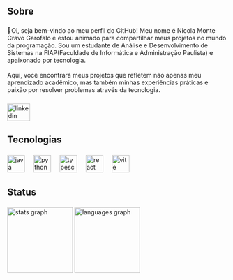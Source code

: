 <h2 align="left">Sobre</h2>

###

<p align="left">👋Oi, seja bem-vindo ao meu perfil do GitHub! Meu nome é Nicola Monte Cravo Garofalo e estou animado para compartilhar meus projetos no mundo da programação.  Sou um estudante de Análise e Desenvolvimento de Sistemas na FIAP(Faculdade de Informática e Administração Paulista) e apaixonado por tecnologia.<br><br> Aqui, você encontrará meus projetos que refletem não apenas meu aprendizado acadêmico, mas também minhas experiências práticas e paixão por resolver problemas através da tecnologia.</p>

###

<div align="left">
  <a href="https://www.linkedin.com/in/nicola-monte-cravo-garofalo-3757902b0/" target="_blank">
    <img src="https://raw.githubusercontent.com/maurodesouza/profile-readme-generator/master/src/assets/icons/social/linkedin/default.svg" width="52" height="40" alt="linkedin logo"  />
  </a>
</div>

###

<h2 align="left">Tecnologias</h2>

###

<div align="left">
  <img src="https://skillicons.dev/icons?i=java" height="40" alt="java logo"  />
  <img width="12" />
  <img src="https://skillicons.dev/icons?i=py" height="40" alt="python logo"  />
  <img width="12" />
  <img src="https://skillicons.dev/icons?i=ts" height="40" alt="typescript logo"  />
  <img width="12" />
  <img src="https://skillicons.dev/icons?i=react" height="40" alt="react logo"  />
  <img width="12" />
  <img src="https://skillicons.dev/icons?i=vite" height="40" alt="vite logo"  />
</div>

###

<h2 align="left">Status</h2>

###

<div align="left">
  <img src="https://github-readme-stats.vercel.app/api?username=Nicola3423&hide_title=false&hide_rank=false&show_icons=true&include_all_commits=true&count_private=true&disable_animations=false&theme=gotham&locale=en&hide_border=false&order=1" height="150" alt="stats graph"  />
  <img src="https://github-readme-stats.vercel.app/api/top-langs?username=Nicola3423&locale=en&hide_title=false&layout=compact&card_width=320&langs_count=5&theme=gotham&hide_border=false&order=2" height="150" alt="languages graph"  />
</div>

###
